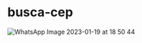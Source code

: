 # busca-cep

![WhatsApp Image 2023-01-19 at 18 50 44](https://user-images.githubusercontent.com/100007663/213569992-06fe95f2-fa16-4721-a10c-12b3c97f7ecd.jpeg)

